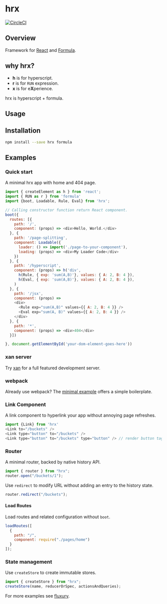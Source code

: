 # hrx

[![CircleCI](https://circleci.com/gh/FormBucket/hrx.svg?style=svg)](https://circleci.com/gh/FormBucket/hrx)

## Overview

Framework for [React](https://github.com/facebook/react) and [Formula](https://github.com/FormBucket/formula).

## why hrx?

* **h** is for hyperscript.
* **r** is for `RUN` expression.
* **x** is for e**X**perience.

hrx is hyperscript + formula.

## Usage

## Installation

```sh
npm install --save hrx formula
```

## Examples

### Quick start

A minimal hrx app with home and 404 page.

```js
import { createElement as h } from 'react';
import { RUN as r } from 'formula'
import {boot, Loadable, Rule, Eval} from 'hrx';

// Calling constructor function return React component.
boot({
  routes: [{
    path: '/',
    component: (props) => <div>Hello, World.</div>
  }, {
    path: '/page-splitting',
    component: Loadable({
      loader: () => import('./page-to-your-component'),
      loading: (props) => <div>My Loader Code</div>
    })
  }, {
    path: '/hyperscript',
    component: (props) => h('div',
      h(Rule, { exp: 'sum(A,B)'}, values: { A: 2, B: 4 }),
      h(Eval, { exp: 'sum(A,B)'}, values: { A: 2, B: 4 }),
    )
  }, {
    path: '/jsx',
    component: (props) =>
    <div>
      <Rule exp="sum(A,B)" values={{ A: 2, B: 4 }} />
      <Eval exp="sum(A, B)" values={{ A: 2, B: 4 }} />
    </div>
  }, {
    path: '*',
    component: (props) => <div>404</div>
  }])

}, document.getElementById('your-dom-element-goes-here'))
```

### xan server

Try [xan](https://github.com/FormBucket/xan) for a full featured development server.

### webpack

Already use webpack? The [minimal example](./examples/minimal) offers a simple boilerplate.

### Link Component

A link component to hyperlink your app without annoying page refreshes.

```js
import {Link} from 'hrx'
<Link to="/buckets" />
<Link type="button" to="/buckets" />
<Link type="button" to="/buckets" type="button" /> // render button tag instead of a
```

### Router

A minimal router, backed by native history API.

```js
import { router } from "hrx";
router.open("/buckets/1");
```

Use `redirect` to modify URL without adding an entry to the history state.

```js
router.redirect("/buckets");
```

#### Load Routes

Load routes and related configuration without `boot`.

```js
loadRoutes([
  {
    path: "/",
    component: require("./pages/home")
  }
]);
```

### State management

Use `createStore` to create immutable stores.

```js
import { createStore } from "hrx";
createStore(name, reducerOrSpec, actionsAndQueries);
```

For more examples see [fluxury](https://github.com/formula/fluxury).
